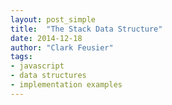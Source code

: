```yaml
---
layout: post_simple
title:  "The Stack Data Structure"
date: 2014-12-18
author: "Clark Feusier"
tags:
- javascript
- data structures
- implementation examples
---
```


<script src="https://gist.github.com/Cfeusier/5718eabe09832585bf97.js"></script>